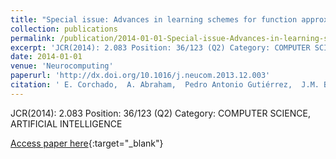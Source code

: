 ```yaml
---
title: "Special issue: Advances in learning schemes for function approximation"
collection: publications
permalink: /publication/2014-01-01-Special-issue-Advances-in-learning-schemes-for-function-approximation
excerpt: 'JCR(2014): 2.083 Position: 36/123 (Q2) Category: COMPUTER SCIENCE, ARTIFICIAL INTELLIGENCE'
date: 2014-01-01
venue: 'Neurocomputing'
paperurl: 'http://dx.doi.org/10.1016/j.neucom.2013.12.003'
citation: ' E. Corchado,  A. Abraham,  Pedro Antonio Gutiérrez,  J.M. Benitez,  S. Ventura, &quot;Special issue: Advances in learning schemes for function approximation.&quot; Neurocomputing, Vol.135, 2014, pp.1--2.'
---
```

JCR(2014): 2.083 Position: 36/123 (Q2) Category: COMPUTER SCIENCE, ARTIFICIAL INTELLIGENCE

[Access paper here](http://dx.doi.org/10.1016/j.neucom.2013.12.003){:target="_blank"}
